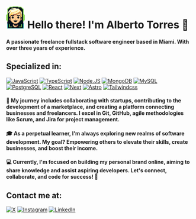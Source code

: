 # <img src=https://raw.githubusercontent.com/AlbeTorres/AlbeTorres/main/albe-dev.webp width=50px height=60px style="padding: 0px"/> Hello there! I'm Alberto Torres 👋

#### A passionate freelance fullstack software engineer based in Miami. With over three years of experience.

## Specialized in:
[![JavaScript](https://img.shields.io/badge/JavaScript-F7DF1E?style=for-the-badge&logo=javascript&logoColor=white&labelColor=101010)]()
[![TypeScript](https://img.shields.io/badge/TypeScript-1575F9?style=for-the-badge&logo=typescript&logoColor=white&labelColor=101010)]()
[![Node.JS](https://img.shields.io/badge/Node.JS-339933?style=for-the-badge&logo=node.js&logoColor=white&labelColor=101010)]()
[![MongoDB](https://img.shields.io/badge/MongoDB-47A248?style=for-the-badge&logo=mongodb&logoColor=white&labelColor=101010)]()
[![MySQL](https://img.shields.io/badge/MySQL-4479A1?style=for-the-badge&logo=mysql&logoColor=white&labelColor=101010)]()
[![PostgreSQL](https://img.shields.io/badge/PostgreSQL-69C9D0?style=for-the-badge&logo=postgresql&logoColor=white&labelColor=101010)]()
[![React](https://img.shields.io/badge/React.JS-0095D5?style=for-the-badge&logo=react&logoColor=white&labelColor=101010)]()
[![Next](https://img.shields.io/badge/Next.JS-232F3E?style=for-the-badge&logo=next.js&logoColor=white&labelColor=101010)]()
[![Astro](https://img.shields.io/badge/Astro-E4405F?style=for-the-badge&logo=astro&logoColor=white&labelColor=101010)]()
[![Tailwindcss](https://img.shields.io/badge/Tailwindcss-0095D5?style=for-the-badge&logo=tailwindcss&logoColor=white&labelColor=101010)]()



#### 🚀 My journey includes collaborating with startups, contributing to the development of a marketplace, and creating a platform connecting businesses and freelancers. I excel in Git, GitHub, agile methodologies like Scrum, and Jira for project management.

#### 🎓 As a perpetual learner, I'm always exploring new realms of software development. My goal? Empowering others to elevate their skills, create businesses, and boost their income.

#### 💻 Currently, I'm focused on building my personal brand online, aiming to share knowledge and assist aspiring developers. Let's connect, collaborate, and code for success! 🚀

## Contact me at:
[![X](https://img.shields.io/badge/albe_torres-1DA1F2?style=for-the-badge&logo=x&logoColor=white&labelColor=101010)](https://twitter.com/albe_torres)
[![Instagram](https://img.shields.io/badge/Instagram-albe_torres-E4405F?style=for-the-badge&logo=instagram&logoColor=white&labelColor=101010)](https://instagram.com/albe_torres)
[![LinkedIn](https://img.shields.io/badge/LinkedIn-albe_torres-0077B5?style=for-the-badge&logo=linkedin&logoColor=white&labelColor=101010)](https://www.linkedin.com/in/albetorres)